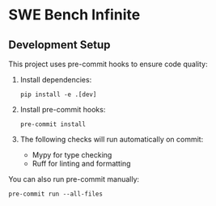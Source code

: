 # SWE Bench Infinite

## Development Setup

This project uses pre-commit hooks to ensure code quality:

1. Install dependencies:
   ```
   pip install -e .[dev]
   ```

2. Install pre-commit hooks:
   ```
   pre-commit install
   ```

3. The following checks will run automatically on commit:
   - Mypy for type checking
   - Ruff for linting and formatting

You can also run pre-commit manually:
```
pre-commit run --all-files
```
